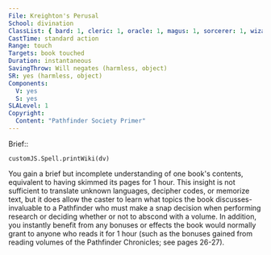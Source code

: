 ```yaml
---
File: Kreighton's Perusal
School: divination
ClassList: { bard: 1, cleric: 1, oracle: 1, magus: 1, sorcerer: 1, wizard: 1 }
CastTime: standard action
Range: touch
Targets: book touched
Duration: instantaneous
SavingThrow: Will negates (harmless, object)
SR: yes (harmless, object)
Components:
  V: yes
  S: yes
SLALevel: 1
Copyright:
  Content: "Pathfinder Society Primer"
---
```

Brief:: 

```dataviewjs
customJS.Spell.printWiki(dv)
```

You gain a brief but incomplete understanding of one book's contents, equivalent to having skimmed its pages for 1 hour. This insight is not sufficient to translate unknown languages, decipher codes, or memorize text, but it does allow the caster to learn what topics the book discusses- invaluable to a Pathfinder who must make a snap decision when performing research or deciding whether or not to abscond with a volume. In addition, you instantly benefit from any bonuses or effects the book would normally grant to anyone who reads it for 1 hour (such as the bonuses gained from reading volumes of the Pathfinder Chronicles; see pages 26-27).
